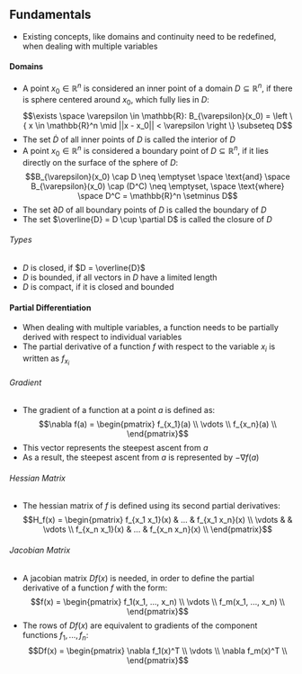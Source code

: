## Fundamentals
- Existing concepts, like domains and continuity need to be redefined, when dealing with multiple variables
#### Domains
- A point $x_0 \in \mathbb{R}^n$ is considered an inner point of a domain $D \subseteq \mathbb{R}^n$, if there is sphere centered around $x_0$, which fully lies in $D$:
$$\exists \space \varepsilon \in \mathbb{R}: B_{\varepsilon}(x_0) = \left \{ x \in \mathbb{R}^n \mid ||x - x_0|| < \varepsilon \right \} \subseteq D$$
- The set $\dot{D}$ of all inner points of $D$ is called the interior of $D$
- A point $x_0 \in \mathbb{R}^n$ is considered a boundary point of $D \subseteq \mathbb{R}^n$, if it lies directly on the surface of the sphere of $D$:
$$B_{\varepsilon}(x_0) \cap D \neq \emptyset \space \text{and} \space B_{\varepsilon}(x_0) \cap (D^C) \neq \emptyset, \space \text{where} \space D^C = \mathbb{R}^n \setminus D$$
- The set $\partial D$ of all boundary points of $D$ is called the boundary of $D$
- The set $\overline{D} = D \cup \partial D$ is called the closure of $D$
###### Types
- $D$ is closed, if $D = \overline{D}$
- $D$ is bounded, if all vectors in $D$ have a limited length
- $D$ is compact, if it is closed and bounded
#### Partial Differentiation
- When dealing with multiple variables, a function needs to be partially derived with respect to individual variables
- The partial derivative of a function $f$ with respect to the variable $x_i$ is written as $f_{x_i}$
###### Gradient
- The gradient of a function at a point $a$ is defined as:
$$\nabla f(a) = \begin{pmatrix}
f_{x_1}(a) \\
\vdots \\
f_{x_n}(a) \\
\end{pmatrix}$$
- This vector represents the steepest ascent from $a$
- As a result, the steepest ascent from $a$ is represented by $- \nabla f(a)$
###### Hessian Matrix
- The hessian matrix of $f$ is defined using its second partial derivatives:
$$H_f(x) = \begin{pmatrix}
f_{x_1 x_1}(x) & ... & f_{x_1 x_n}(x) \\
\vdots & & \vdots \\
f_{x_n x_1}(x) & ... & f_{x_n x_n}(x) \\
\end{pmatrix}$$
###### Jacobian Matrix
- A jacobian matrix $Df(x)$ is needed, in order to define the partial derivative of a function $f$ with the form:
$$f(x) = \begin{pmatrix}
f_1(x_1, ..., x_n) \\
\vdots \\
f_m(x_1, ..., x_n) \\
\end{pmatrix}$$
- The rows of $Df(x)$ are equivalent to gradients of the component functions $f_1, ..., f_n$:
$$Df(x) = \begin{pmatrix}
\nabla f_1(x)^T \\
\vdots \\
\nabla f_m(x)^T \\
\end{pmatrix}$$